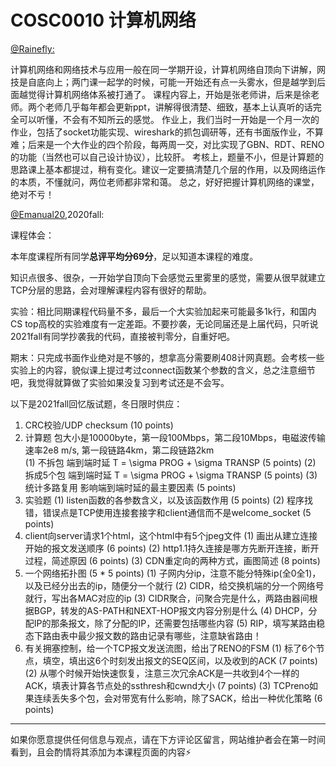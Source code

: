 
# COSC0010 计算机网络

[@Rainefly:](https://github.com/Rainefly)

计算机网络和网络技术与应用一般在同一学期开设，计算机网络自顶向下讲解，网技是自底向上；两门课一起学的时候，可能一开始还有点一头雾水，但是越学到后面越觉得计算机网络体系被打通了。
课程内容上，开始是张老师讲，后来是徐老师。两个老师几乎每年都会更新ppt，讲解得很清楚、细致，基本上认真听的话完全可以听懂，不会有不知所云的感觉。
作业上，我们当时一开始是一个月一次的作业，包括了socket功能实现、wireshark的抓包调研等，还有书面版作业，不算难；后来是一个大作业的四个阶段，每两周一交，对比实现了GBN、RDT、RENO的功能（当然也可以自己设计协议），比较肝。
考核上，题量不小，但是计算题的思路课上基本都提过，稍有变化。建议一定要搞清楚几个层的作用，以及网络运作的本质，不懂就问，两位老师都非常和蔼。
总之，好好把握计算机网络的课堂，绝对不亏！



[@Emanual20](https://github.com/Emanual20),2020fall:

课程体会：

本年度课程所有同学**总评平均分69分**，足以知道本课程的难度。

知识点很多、很杂，一开始学自顶向下会感觉云里雾里的感觉，需要从很早就建立TCP分层的思路，会对理解课程内容有很好的帮助。

实验：相比同期课程代码量不多，最后一个大实验加起来可能最多1k行，和国内CS top高校的实验难度有一定差距。不要抄袭，无论同届还是上届代码，只听说2021fall有同学抄袭我的代码，直接被判零分，自重好吧。

期末：只完成书面作业绝对是不够的，想拿高分需要刷408计网真题。会考核一些实验上的内容，貌似课上提过考过connect函数某个参数的含义，总之注意细节吧，我觉得就算做了实验如果没复习到考试还是不会写。

以下是2021fall回忆版试题，冬日限时供应：

1. CRC校验/UDP checksum (10 points)
2. 计算题
   包大小是10000byte，第一段100Mbps，第二段10Mbps，电磁波传输速率2e8 m/s, 第一段链路4km，第二段链路2km\
   (1) 不拆包 端到端时延 T = \sigma PROG + \sigma TRANSP (5 points)
   (2) 拆成5个包 端到端时延 T = \sigma PROG + \sigma TRANSP (5 points)
   (3) 统计多路复用 影响端到端时延的最主要因素 (5 points)
3. 实验题
   (1) listen函数的各参数含义，以及该函数作用 (5 points)
   (2) 程序找错，错误点是TCP使用连接套接字和client通信而不是welcome_socket (5 points)
4. client向server请求1个html，这个html中有5个jpeg文件
   (1) 画出从建立连接开始的报文发送顺序 (6 points)
   (2) http1.1持久连接是哪方先断开连接，断开过程，简述原因 (6 points)
   (3) CDN重定向的两种方式，画图简述 (8 points)
5. 一个网络拓扑图 (5 * 5 points)
   (1) 子网内分ip，注意不能分特殊ip(全0全1)，以及已经分出去的ip，随便分一个就行
   (2) CIDR，给交换机端的分一个网络号就行，写出各MAC对应的ip
   (3) CIDR聚合，问聚合完是什么，两路由器间根据BGP，转发的AS-PATH和NEXT-HOP报文内容分别是什么
   (4) DHCP，分配IP的那条报文，除了分配的IP，还需要包括哪些内容
   (5) RIP，填写某路由稳态下路由表中最少报文数的路由记录有哪些，注意缺省路由！
6. 有关拥塞控制，给一个TCP报文发送流图，给出了RENO的FSM
   (1) 标了6个节点，填空，填出这6个时刻发出报文的SEQ区间，以及收到的ACK (7 points)
   (2) 从哪个时候开始快速恢复，注意三次冗余ACK是一共收到4个一样的ACK，填表计算各节点处的ssthresh和cwnd大小 (7 points)
   (3) TCPreno如果连续丢失多个包，会对带宽有什么影响，除了SACK，给出一种优化策略 (6 points)





---

如果你愿意提供任何信息与观点，请在下方评论区留言，网站维护者会在第一时间看到，且会酌情将其添加为本课程页面的内容⚡️